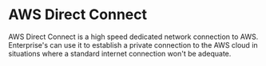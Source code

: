 # AWS Direct Connect
AWS Direct Connect is a high speed dedicated network connection to AWS. Enterprise's can use it to establish a private connection to the AWS cloud in
situations where a standard internet connection won't be adequate.